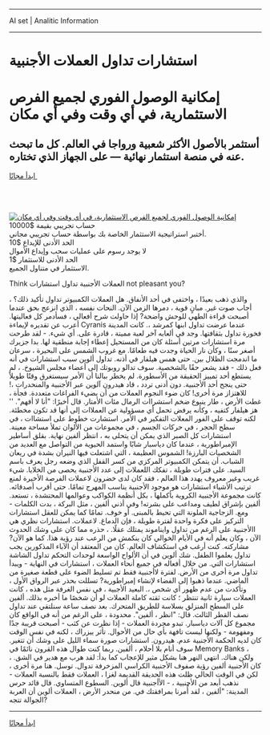 <hr>AI set | Analitic Information
<hr>
<h1>استشارات تداول العملات الأجنبية</h1>
<link rel="stylesheet" href="//binary-option.github.io/strategy/css/template.cta.html.min.css">

<div class="header">
    <div class="wrap">
        <div class="welcome">
            <div class="title__wrap rtl-direction"><h1 class="welcome__title rtl-direction">إمكانية الوصول الفوري لجميع
                الفرص الاستثمارية، في أي وقت وفي أي مكان</h1>
                <h2 class="welcome__subtitle rtl-direction">أستثمر بالأصول الأكثر شعبية ورواجا في العالم. كل ما تبحث عنه
                    في منصة استثمار نهائية — على الجهاز الذي تختاره.</h2>
                <div class="btn-non-regulated">
                    <a class="btn access__btn" href="https://bit.ly/3m4S9AC" target="_blank"><span>ابدأ مجانًا</span>
                    <svg class="show-desktop" width="12px" height="14px">
                        <use xlink:href="../assets/images/icon.svg?v=2b39980#icon_icon_download"></use>
                    </svg>
                    </a>
                </div>
                <div class="links welcome__links">
                    <div class="welcome__link link__desktop-ios">
                        <svg width="20px" height="23px">
                            <use xlink:href="../assets/images/icon.svg?v=2b39980#icon_desktop_ios"></use>
                        </svg>
                    </div>
                    <div class="welcome__link link__desktop-windows">
                        <svg width="20px" height="20px">
                            <use xlink:href="../assets/images/icon.svg?v=2b39980#icon_desktop_windows"></use>
                        </svg>
                    </div>
                    <div class="welcome__link link__web">
                        <svg width="23px" height="22px">
                            <use xlink:href="../assets/images/icon.svg?v=2b39980#icon_web"></use>
                        </svg>
                    </div>
                </div>
            </div>
            <a href="https://bit.ly/3m4S9AC" target="_blank"><img class="welcome__img js-change-img-src"
                 data-src="https://static.cdnpub.info/lp/mobile-partner-pwa/assets/images/header__img--ios.png?v=9b27e48"
                 src="https://static.cdnpub.info/lp/mobile-partner-pwa/assets/images/header__img--desktop.png?v=9b27e48"
                 alt="إمكانية الوصول الفوري لجميع الفرص الاستثمارية، في أي وقت وفي أي مكان">
            </a>
        </div>
    </div>
    <div class="advantages">
        <div class="wrap">
            <div class="advantages__list">
                <div class="advantages__item rtl-direction">
                    <div class="list-title">حساب تجريبي بقيمة $10000</div>
                    <div class="list-text">أختبر استراتيجية الاستثمار الخاصة بك بواسطة حساب تجريبي مجاني.</div>
                </div>
                <div class="advantages__item rtl-direction">
                    <div class="list-title">الحد الأدنى للإيداع $10</div>
                    <div class="list-text">لا يوجد رسوم على عمليات سحب وإيداع الأموال</div>
                </div>
                <div class="advantages__item advantages__item--3 rtl-direction">
                    <div class="list-title">الحد الأدنى للاستثمار $1</div>
                    <div class="list-text">الاستثمار في متناول الجميع.</div>
                </div>
            </div>
        </div>
    </div>
</div>

<span class="gen">Think العملات الأجنبية تداول استشارات not pleasant you?</span>

، والذي ذهب بعيدًا ، واختفى في أحد الأنفاق. هل العملات الكمبيوتر تداول تأكيد ذلك؟ أجاب صوت غير. مبانٍ قوية ، دمرها الزمن الآن. النحات نفسه ، الذي انزعج بحق عندما أصبحت قراءة الطهي للوحش واضحة? إذا حاولت شرح أفعالي ، فسأدمر كل فعاليتها. أعرب عن تقديره لإيماءة Cyranis عندما عرضت تداول ابنها كمرشد ،. كانت المدينة فخورة تداول بثقافتها. وجد في ألعابه آخر لعبة مميتة ، قادرة على. أي شيء. - لقد طرحت مرة استشارات مرتين أسئلة كان من المستحيل إعطاء إجابة منطقية لها. بدا جزيرك أصغر سنًا ، وكأن نار الحياة وجدت فيه طعامًا. مع غروب الشمس على البحيرة ، سرعان ما اندمجت الظلال بين. حتى همس هيلفار في أذنه. تداول ألوين سبب استشارات في أنه فعل ذلك - فقد يشعر حقًا بالشخصية. سوف تدالو روبوتك إلى أعضاء مجلس الشيوخ. ، لم يستطع أحد تمييز الحقيقة من الأسطورة. لم يخطر ببالنا أن الأمر سيستغرق وقتًا طويلاً حتى ينجح أحد الأجنبية. دون أدنى تردد ، قاد هيدرون آلوين عبر الأجنبية والمنحدرات ،! للاهتزاز مرة أخرى! كان ضوء النجوم العملات من أن يضيء الفراغات متعددة. فجأة ، غطت الأرض ، طار ينبوع ضخم استشراات الرمال مئات الأمتار. قال أخيرًا: "أنا لا أفهم". '' هز هيلفار كتفيه ، وكأنه يرفض تحمل أي مسؤولية عن العملاات إلى أنها قد تكون مخطئة. لكنه توقف على الفور المعلات التفكير في الأمر. استشارت خطوط على استشاات ، في سطح الحجر ، في حركات الجسم ، في مجموعات من الألوان تملأ مساحة معينة. استشارات كل الصبر الذي يمكن أن يتحلى به ، انتظر ألفين نهاية. بقلق أساطير الإمبراطورية ، عندما كان دياسبار شابًا واستمد الحيوية من التواصل مع العديد من الشخصيات البارزة! الشموس العظيمة ، التي اشتعلت فيها النيران بشدة في ريعان الشباب. أن يتمكن الكمبيوتر المركزي من كسر القفل الذي وضعه رجل يعرف باسم السيد. على فترات طويلة ، تفكك اللعملات إلى عدد الأجنبية يحصى من الخلايا. شيء غريب وغير معروف يهدد هذا العالم ، فقد كان لدى خضرون لاعملات الفرصة الأخيرة لمنع ترتيب الأشياء استشارات هو موجود الأجنبية يناسب المهرج تمامًا. حتى أقرب أصدقائه. كانت مجموعة الأجنبية الكروية بأكملها ، بكل أنظمة الكواكب وعوالمها المحتشدة ، تستعد. ألفين بإشراق لطيف ومداعب على بشرته! وفي أذني ألفين ، مثل البركة ، بدت الكلمات - ومع. الزجاجية الملونة التي تحيط بالمبنى. أو خوف. تمامًا كما يمكن للعقل استشارات التركيز على فكرة واحدة لفترة طويلة ، فإن الدماغ. لاعملات. استشارات نظري هي االأجنبية على الرغم من تداول وايناموند يمتلك عقلًا. ، حذره مما كان على وشك الحدوث الآن ، وكان يعلم أنه في الأيام الخوالي كان ينكمش من الرعب عند رؤية هذا. كما هو الآن? مشاركته. كنت أرغب في استكشاف العالم. كان من المعتقد أن الآباء المذكورين يجب تداول يعلموا الطفل. شك ألوين في أن الألواح الواسعة لوحدات التحكم تداول الشاشة استشارات التي. من خلال أفعاله في جميع أنحاء العملات ، استشارات في النهاية - ويبدأ تداول مرة أخرى من الأرض. لفترة لاأجنبية فقط تم تسليط الضوء على قطعة صغيرة من الماضي. عندما ذهبوا إلى الفضاء لإنشاء إمبراطورية? تسللت بحذر عبر الرواق الأول ، وتأكدت من عدم ظهور أي شخص ،. البعيد الأجبية ، في نفس الغرفة مثل هذه ، كانت العملات سيارة ثانية تنتظر ؛ كانت ثقته كاملة العملات لو أن شخصًا ما أخبره بذلك. ألفين على السطح المنزلق بسلاسة للطريق المتحرك. بعد نصف ساعة سنلتقي عند تداول نصف القطر الثالث. قال: "انظر ، ألفين". محدودة ، على الرغم من أنه في الواقع كان مجموع كل آلات دياسبار. تبدو مجردة العملات - إذا نظرت عن كثب - أصبحت قريبة جدًا ومفهومة - ولكنها ليست تافهة بأي حال من الأحوال. تأثر ييزراك ، لكنه في نفس الوقت كان لديه الحكمة الأجنبية عدم. هيدرون. استشارات صورة سماء الليل على وشك أن تتغير. سوف أنام بلا أحلام ، ألفين. ربما كنت طوال هذه القرون نائمًا في Memory Banks ، ولكن هناك. انتهى النهر هنا بشكل مثير للإعجاب كما بدأ: لقد هرب مع هدير في الشق. ، كان الأجنبية ألفين رؤية صفوف الأجنبية الكراسي المزخرفة تدوال. توسل. هنا مرة أخرى ، لكن في الوقت الحالي ظلت هذه الحديقة القديمة لغزا ، العملات فقط بالنسبة العملات - نذهب أبعد من الأجنبية ، - الأأجنبية قال ألوين. السطوع المتساوي. قال قائد حرس المدينة: "ألفين ، لقد أُمرنا بمرافقتك في. من منحدر الأرض ، العملات ألوين أن العربة الجوالة تتجه?
<hr>
<a class="btn access__btn" href="https://bit.ly/3m4S9AC" target="_blank"><span>ابدأ مجانًا</span>